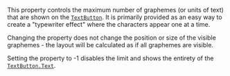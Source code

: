 This property controls the maximum number of graphemes (or units of text)
that are shown on the [`TextButton`](https://create.roblox.com/docs/reference/engine/classes/TextButton). It is primarily provided as an
easy way to create a "typewriter effect" where the characters appear one
at a time.

Changing the property does not change the position or size of the visible
graphemes - the layout will be calculated as if all graphemes are visible.

Setting the property to -1 disables the limit and shows the entirety of
the [`TextButton.Text`](https://create.roblox.com/docs/reference/engine/classes/TextButton#Text).